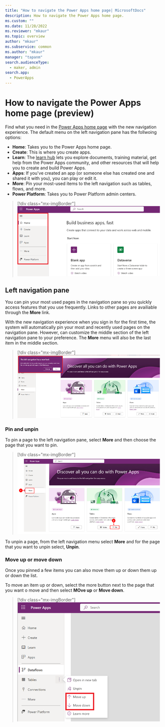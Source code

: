 ```yaml
---
title: "How to navigate the Power Apps home page| MicrosoftDocs"
description: How to navigate the Power Apps home page. 
ms.custom: ""
ms.date: 11/28/2022
ms.reviewer: "mkaur"
ms.topic: overview
author: "mkaur"
ms.subservice: common
ms.author: "mkaur"
manager: "tapanm"
search.audienceType: 
  - maker, admin
search.app: 
  - PowerApps
---
```



# How to navigate the Power Apps home page (preview)

Find what you need in the [Power Apps home page](https://make.powerapps.com) with the new navigation experience. The default menu on the left navigation pane 
has the follwoing options:

- **Home**: Takes you to the Power Apps home page.
- **Create**: This is where you create apps.
- **Learn**: The [learn hub](../common/learn-hub.md) lets you explore documents, training material, get help from the Power Apps community, and other resources that will help you to create and build Power Apps.
- **Apps**: If you've created an app (or someone else has created one and shared it with you), you can play or edit it. 
- **More**: Pin your most-used items to the left navigation such as tables, flows, and more.
- **Power Platform**: Takes you to Power Platform admin centers.

> [!div class="mx-imgBorder"] 
> ![Power Apps left navigation pane.](media/navigation/default-nav-1.png "Power Apps left navigation pane") 


## Left navigation pane

You can pin your most used pages in the navigation pane so you quickly access features that you use frequently. Links to other pages are availiable through the **More** link.



With the new navigation experience when you sign in for the first time, the system will automatically pin your most and recently used pages on the navigation pane. However, can customize the middle section of the left navigation pane to your preference. The **More** menu will also be the last item in the middle section.  

> [!div class="mx-imgBorder"] 
> ![First time sign in dialog box.](media/navigation/left-nav-dialog-2.png "First time signing in") 


### Pin and unpin

To pin a page to the left navigation pane, select **More** and then choose the page that you want to pin.

> [!div class="mx-imgBorder"] 
> ![Pin an item.](media/navigation/pin-3.png "Pin an item") 


To unpin a page, from the left navigation menu select **More** and for the page that you want to unpin select, **Unpin**.

### Move up or move down

Once you pinned a few items you can also move them up or down them up or down the list. 

To move an item up or down, select the more button next to the page that you want o move and then select **MOve up** or **Move down**.


> [!div class="mx-imgBorder"] 
> ![Move up or down.](media/navigation/move-up-down-4.png "Move up or down") 





